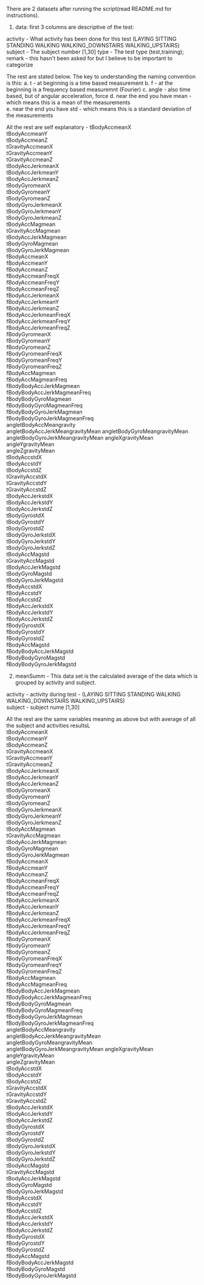 There are 2 datasets after running the script(read README.md for instructions).

1. data:
first 3 columns are descriptive of the test: 

activity - What activity has been done for this test (LAYING SITTING STANDING WALKING WALKING_DOWNSTAIRS WALKING_UPSTAIRS)
subject  - The subject number [1,30]
type	 - The test type (test,training); remark - this hasn't been asked for but I believe to be important to categorize


The rest are stated below. The key to understanding the naming convention is this:
a. t - at beginning is a time based measurement 
b. f - at the beginning is a frequency based measuremnt (Fourier)
c. angle - also time based, but of angular acceleration, force
d. near the end you have mean - which means this is a mean of the measurements    
e. near the end you have std - which means this is a standard deviation of the measurements

All the rest are self explanatory - 
tBodyAccmeanX                     
tBodyAccmeanY                     
tBodyAccmeanZ                    
tGravityAccmeanX                  
tGravityAccmeanY                  
tGravityAccmeanZ                 
tBodyAccJerkmeanX                 
tBodyAccJerkmeanY                 
tBodyAccJerkmeanZ                
tBodyGyromeanX                    
tBodyGyromeanY                    
tBodyGyromeanZ                   
tBodyGyroJerkmeanX                
tBodyGyroJerkmeanY                
tBodyGyroJerkmeanZ               
tBodyAccMagmean                   
tGravityAccMagmean                
tBodyAccJerkMagmean              
tBodyGyroMagmean                  
tBodyGyroJerkMagmean              
fBodyAccmeanX                    
fBodyAccmeanY                     
fBodyAccmeanZ                     
fBodyAccmeanFreqX                
fBodyAccmeanFreqY                 
fBodyAccmeanFreqZ                 
fBodyAccJerkmeanX                
fBodyAccJerkmeanY                 
fBodyAccJerkmeanZ                 
fBodyAccJerkmeanFreqX            
fBodyAccJerkmeanFreqY             
fBodyAccJerkmeanFreqZ             
fBodyGyromeanX                   
fBodyGyromeanY                    
fBodyGyromeanZ                    
fBodyGyromeanFreqX               
fBodyGyromeanFreqY                
fBodyGyromeanFreqZ                
fBodyAccMagmean                  
fBodyAccMagmeanFreq               
fBodyBodyAccJerkMagmean           
fBodyBodyAccJerkMagmeanFreq      
fBodyBodyGyroMagmean              
fBodyBodyGyroMagmeanFreq          
fBodyBodyGyroJerkMagmean         
fBodyBodyGyroJerkMagmeanFreq      
angletBodyAccMeangravity          
angletBodyAccJerkMeangravityMean 
angletBodyGyroMeangravityMean     
angletBodyGyroJerkMeangravityMean 
angleXgravityMean                
angleYgravityMean                 
angleZgravityMean                 
tBodyAccstdX                     
tBodyAccstdY                      
tBodyAccstdZ                      
tGravityAccstdX                  
tGravityAccstdY                   
tGravityAccstdZ                   
tBodyAccJerkstdX                 
tBodyAccJerkstdY                  
tBodyAccJerkstdZ                  
tBodyGyrostdX                    
tBodyGyrostdY                     
tBodyGyrostdZ                     
tBodyGyroJerkstdX                
tBodyGyroJerkstdY                 
tBodyGyroJerkstdZ                 
tBodyAccMagstd                   
tGravityAccMagstd                 
tBodyAccJerkMagstd                
tBodyGyroMagstd                  
tBodyGyroJerkMagstd               
fBodyAccstdX                      
fBodyAccstdY                     
fBodyAccstdZ                      
fBodyAccJerkstdX                  
fBodyAccJerkstdY                 
fBodyAccJerkstdZ                  
fBodyGyrostdX                     
fBodyGyrostdY                    
fBodyGyrostdZ                     
fBodyAccMagstd                    
fBodyBodyAccJerkMagstd           
fBodyBodyGyroMagstd               
fBodyBodyGyroJerkMagstd          


2. meanSumm - 
This data set is the calculated average of the data which is grouped by activity and subject.

activity  -  activity during test - (LAYING SITTING STANDING WALKING WALKING_DOWNSTAIRS WALKING_UPSTAIRS)                         
subject   -  subject nume [1,30]     

All the rest are the same variables meaning as above but with average of all the subject and activities resultsL                 
tBodyAccmeanX                    
tBodyAccmeanY                     
tBodyAccmeanZ                     
tGravityAccmeanX                 
tGravityAccmeanY                  
tGravityAccmeanZ                  
tBodyAccJerkmeanX                
tBodyAccJerkmeanY                 
tBodyAccJerkmeanZ                 
tBodyGyromeanX                   
tBodyGyromeanY                    
tBodyGyromeanZ                    
tBodyGyroJerkmeanX               
tBodyGyroJerkmeanY                
tBodyGyroJerkmeanZ                
tBodyAccMagmean                  
tGravityAccMagmean                
tBodyAccJerkMagmean               
tBodyGyroMagmean                 
tBodyGyroJerkMagmean              
fBodyAccmeanX                     
fBodyAccmeanY                    
fBodyAccmeanZ                     
fBodyAccmeanFreqX                 
fBodyAccmeanFreqY                
fBodyAccmeanFreqZ                 
fBodyAccJerkmeanX                 
fBodyAccJerkmeanY                
fBodyAccJerkmeanZ                 
fBodyAccJerkmeanFreqX             
fBodyAccJerkmeanFreqY            
fBodyAccJerkmeanFreqZ             
fBodyGyromeanX                    
fBodyGyromeanY                   
fBodyGyromeanZ                    
fBodyGyromeanFreqX                
fBodyGyromeanFreqY               
fBodyGyromeanFreqZ                
fBodyAccMagmean                   
fBodyAccMagmeanFreq              
fBodyBodyAccJerkMagmean           
fBodyBodyAccJerkMagmeanFreq       
fBodyBodyGyroMagmean             
fBodyBodyGyroMagmeanFreq          
fBodyBodyGyroJerkMagmean          
fBodyBodyGyroJerkMagmeanFreq     
angletBodyAccMeangravity          
angletBodyAccJerkMeangravityMean  
angletBodyGyroMeangravityMean    
angletBodyGyroJerkMeangravityMean 
angleXgravityMean                 
angleYgravityMean                
angleZgravityMean                 
tBodyAccstdX                      
tBodyAccstdY                     
tBodyAccstdZ                      
tGravityAccstdX                   
tGravityAccstdY                  
tGravityAccstdZ                   
tBodyAccJerkstdX                  
tBodyAccJerkstdY                 
tBodyAccJerkstdZ                  
tBodyGyrostdX                     
tBodyGyrostdY                    
tBodyGyrostdZ                     
tBodyGyroJerkstdX                 
tBodyGyroJerkstdY                
tBodyGyroJerkstdZ                 
tBodyAccMagstd                    
tGravityAccMagstd                
tBodyAccJerkMagstd                
tBodyGyroMagstd                   
tBodyGyroJerkMagstd              
fBodyAccstdX                      
fBodyAccstdY                      
fBodyAccstdZ                     
fBodyAccJerkstdX                  
fBodyAccJerkstdY                  
fBodyAccJerkstdZ                 
fBodyGyrostdX                     
fBodyGyrostdY                     
fBodyGyrostdZ                    
fBodyAccMagstd                    
fBodyBodyAccJerkMagstd            
fBodyBodyGyroMagstd              
fBodyBodyGyroJerkMagstd    
